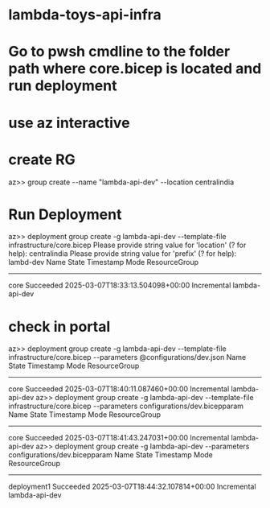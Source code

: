 # lambda-toys-api-infra

# Go to pwsh cmdline to the folder path where core.bicep is located and run deployment

# use az interactive

# create RG 
az>> group create --name "lambda-api-dev" --location centralindia

# Run Deployment
az>> deployment group create -g lambda-api-dev --template-file infrastructure/core.bicep
Please provide string value for 'location' (? for help): centralindia
Please provide string value for 'prefix' (? for help): lambd-dev
Name    State      Timestamp                         Mode         ResourceGroup
------  ---------  --------------------------------  -----------  ---------------
core    Succeeded  2025-03-07T18:33:13.504098+00:00  Incremental  lambda-api-dev

# check in portal

az>> deployment group create -g lambda-api-dev --template-file infrastructure/core.bicep --parameters @configurations/dev.json
Name    State      Timestamp                         Mode         ResourceGroup
------  ---------  --------------------------------  -----------  ---------------
core    Succeeded  2025-03-07T18:40:11.087460+00:00  Incremental  lambda-api-dev
az>> deployment group create -g lambda-api-dev --template-file infrastructure/core.bicep --parameters configurations/dev.bicepparam
Name    State      Timestamp                         Mode         ResourceGroup
------  ---------  --------------------------------  -----------  ---------------
core    Succeeded  2025-03-07T18:41:43.247031+00:00  Incremental  lambda-api-dev
az>> deployment group create -g lambda-api-dev --parameters configurations/dev.bicepparam
Name         State      Timestamp                         Mode         ResourceGroup
-----------  ---------  --------------------------------  -----------  ---------------
deployment1  Succeeded  2025-03-07T18:44:32.107814+00:00  Incremental  lambda-api-dev